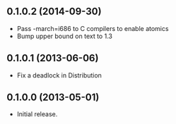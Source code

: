 ## 0.1.0.2 (2014-09-30)

 * Pass -march=i686 to C compilers to enable atomics
 * Bump upper bound on text to 1.3

## 0.1.0.1 (2013-06-06)

 * Fix a deadlock in Distribution

## 0.1.0.0 (2013-05-01)

 * Initial release.
